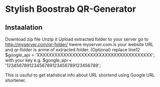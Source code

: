 # Stylish Boostrab QR-Generator

## Instaalation

Download zip file
Unzip it
Upload extracted folder to your server
go to http://myserver.com/qr-folder/  hwere myserver.com is your website URL and qr-folder is anme of extracted folder.
(Optional) replace  line12 $google_api = 'XXXXXXXXXXXXXXXXXXXXXXXXXXXXXXXXXXXXXXX';
with your key e.g. $google_api = '123456789123456789123456789123456789';

This is usuful to get statistical info about URL shortend using Google URL shortener.

